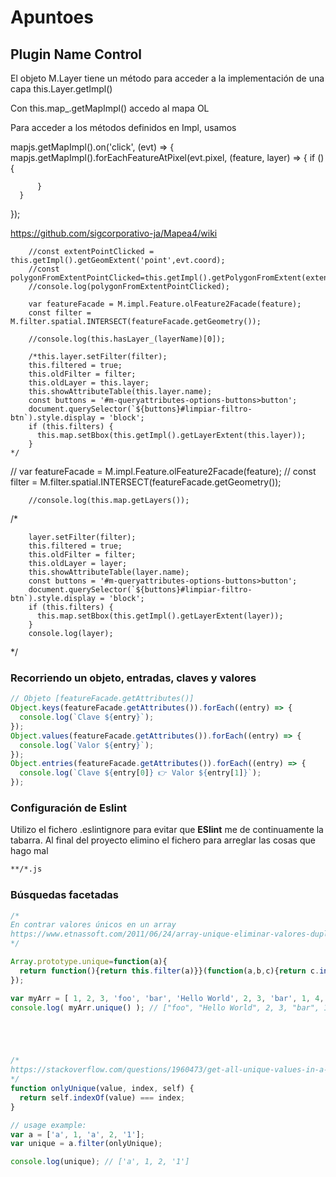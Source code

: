 # Apuntoes



## Plugin Name Control

El objeto M.Layer tiene un método para acceder a la implementación de una capa this.Layer.getImpl()

Con this.map_.getMapImpl() accedo al mapa OL

Para acceder a los métodos definidos en Impl, usamos 


mapjs.getMapImpl().on('click', (evt) => {
        mapjs.getMapImpl().forEachFeatureAtPixel(evt.pixel, (feature, layer) => {
          if () {

          }        
      }
  });

  https://github.com/sigcorporativo-ja/Mapea4/wiki



  


        //const extentPointClicked = this.getImpl().getGeomExtent('point',evt.coord);
        //const polygonFromExtentPointClicked=this.getImpl().getPolygonFromExtent(extentPointClicked);
        //console.log(polygonFromExtentPointClicked);
        
        var featureFacade = M.impl.Feature.olFeature2Facade(feature);
        const filter = M.filter.spatial.INTERSECT(featureFacade.getGeometry());

        //console.log(this.hasLayer_(layerName)[0]);

        /*this.layer.setFilter(filter);
        this.filtered = true;
        this.oldFilter = filter;
        this.oldLayer = this.layer;
        this.showAttributeTable(this.layer.name);
        const buttons = '#m-queryattributes-options-buttons>button';
        document.querySelector(`${buttons}#limpiar-filtro-btn`).style.display = 'block';
        if (this.filters) {
          this.map.setBbox(this.getImpl().getLayerExtent(this.layer));
        }
    */



//        var featureFacade = M.impl.Feature.olFeature2Facade(feature);
  //      const filter = M.filter.spatial.INTERSECT(featureFacade.getGeometry());

        //console.log(this.map.getLayers());

/*

        layer.setFilter(filter);
        this.filtered = true;
        this.oldFilter = filter;
        this.oldLayer = layer;
        this.showAttributeTable(layer.name);
        const buttons = '#m-queryattributes-options-buttons>button';
        document.querySelector(`${buttons}#limpiar-filtro-btn`).style.display = 'block';
        if (this.filters) {
          this.map.setBbox(this.getImpl().getLayerExtent(layer));
        }        
        console.log(layer);
*/


### Recorriendo un objeto, entradas, claves y valores

```javascript
// Objeto [featureFacade.getAttributes()]
Object.keys(featureFacade.getAttributes()).forEach((entry) => {
  console.log(`Clave ${entry}`);
});
Object.values(featureFacade.getAttributes()).forEach((entry) => {
  console.log(`Valor ${entry}`);
});
Object.entries(featureFacade.getAttributes()).forEach((entry) => {
  console.log(`Clave ${entry[0]} 👉 Valor ${entry[1]}`);
});
```

### Configuración de Eslint

Utilizo el fichero .eslintignore para evitar que **ESlint** me de continuamente la tabarra. Al final del proyecto elimino el fichero para arreglar las cosas que hago mal

```bash
**/*.js
```

### Búsquedas facetadas

```javascript
/*
En contrar valores únicos en un array
https://www.etnassoft.com/2011/06/24/array-unique-eliminar-valores-duplicados-de-un-array-en-javascript/
*/

Array.prototype.unique=function(a){
  return function(){return this.filter(a)}}(function(a,b,c){return c.indexOf(a,b+1)<0
});

var myArr = [ 1, 2, 3, 'foo', 'bar', 'Hello World', 2, 3, 'bar', 1, 4, 5];
console.log( myArr.unique() ); // ["foo", "Hello World", 2, 3, "bar", 1, 4, 5]





/*
https://stackoverflow.com/questions/1960473/get-all-unique-values-in-a-javascript-array-remove-duplicates
*/
function onlyUnique(value, index, self) {
  return self.indexOf(value) === index;
}

// usage example:
var a = ['a', 1, 'a', 2, '1'];
var unique = a.filter(onlyUnique);

console.log(unique); // ['a', 1, 2, '1']


```